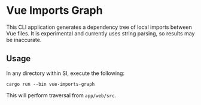 # Vue Imports Graph

This CLI application generates a dependency tree of local imports between Vue files.
It is experimental and currently uses string parsing, so results may be inaccurate.

## Usage

In any directory within SI, execute the following:

```shell
cargo run --bin vue-imports-graph
```

This will perform traversal from `app/web/src`.